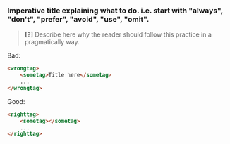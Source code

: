 ### Imperative title explaining what to do. i.e. start with "always", "don't", "prefer", "avoid", "use", "omit".

> **[?]** Describe here why the reader should follow this practice in a pragmatically way.

Bad:

```html
<wrongtag>
    <sometag>Title here</sometag>
    ...
</wrongtag>
```

Good:

```html
<righttag>
    <sometag></sometag>
    ...
</righttag>
```

